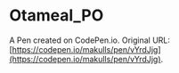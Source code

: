 # Otameal_PO

A Pen created on CodePen.io. Original URL: [https://codepen.io/makulls/pen/vYrdJjg](https://codepen.io/makulls/pen/vYrdJjg).

